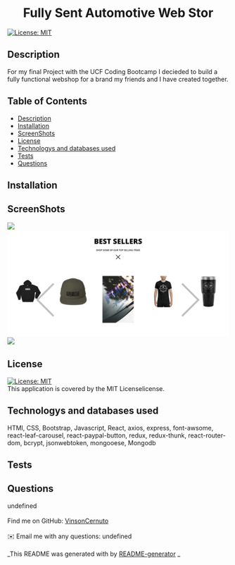 
  <h1 align="center">Fully Sent Automotive Web Stor</h1>
    
  [![License: MIT](https://img.shields.io/badge/License-MIT-blue.svg)](https://opensource.org/licenses/MIT)<br />
  
  ## Description
   For my final Project with the UCF Coding Bootcamp I decieded to build a fully functional webshop for a brand my friends and I have created together. 
  
   ## Table of Contents
  - [Description](#description)
  - [Installation](#installation)
  - [ScreenShots](#ScreenShots)
  - [License](#license)
  - [Technologys and databases used](#Technologys)
  - [Tests](#tests)
  - [Questions](#questions)
  
  ## Installation
  
  
  ## ScreenShots
  <img src=frontend\src\images\screenShots\homePage.PNG>
  <br>
  <img src= frontend\src\images\screenShots\homePage2.PNG>
  <br>
  <img src=frontend\src\images\screenShots\mediaPage.PNG>
  
  ## License
  [![License: MIT](https://img.shields.io/badge/License-MIT-blue.svg)](https://opensource.org/licenses/MIT)
  <br />
  This application is covered by the MIT Licenselicense. 
  
  ## Technologys and databases used
  HTMl, CSS, Bootstrap, Javascript, React, axios, express, font-awsome, react-leaf-carousel, react-paypal-button, redux, redux-thunk, react-router-dom, bcrypt, jsonwebtoken, mongooese, Mongodb
 
  ## Tests
  
  
  ## Questions
  undefined<br />
  <br />
  Find me on GitHub: [VinsonCernuto](https://github.com/VinsonCernuto)<br />
  <br />
  ✉️ Email me with any questions: undefined<br /><br />
  _This README was generated with by [README-generator](https://github.com/VinsonCernuto/Good-ReadME) _
